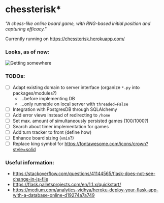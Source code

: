 # chessterisk*
*"A chess-like online board game, with RNG-based initial position and capturing efficacy."*

Currently running on https://chessterisk.herokuapp.com/

### Looks, as of now:

![Getting somewhere](https://media.giphy.com/media/kucRgSSmSObdhqeh0N/giphy.gif)

### TODOs:
- [ ] Adapt existing domain to server interface (organize `*.py` into packages/modules?)
  - ...before implementing DB
  - ...only runnable on local server with `threaded=False`
- [ ] Integration with PostgresDB through SQLAlchemy
- [ ] Add error views instead of redirecting to `/home`
- [ ] Set max. amount of simultaneously persisted games (100/1000?)
- [ ] Search about timer implementation for games
- [ ] Add turn tracker to front (define how)
- [ ] Enhance board sizing (`vmin`?)
- [ ] Replace king symbol for https://fontawesome.com/icons/crown?style=solid

### Useful information:
* https://stackoverflow.com/questions/41144565/flask-does-not-see-change-in-js-file
* https://flask.palletsprojects.com/en/1.1.x/quickstart/
* https://medium.com/analytics-vidhya/heroku-deploy-your-flask-app-with-a-database-online-d19274a7a749
